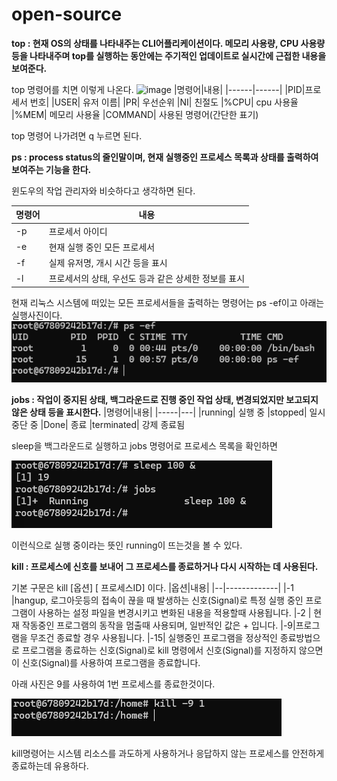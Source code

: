# open-source

**top : 현재 OS의 상태를 나타내주는 CLI어플리케이션이다. 메모리 사용량, CPU 사용량 등을 나타내주며 top를 실행하는 동안에는 주기적인 업데이트로 실시간에 근접한 내용을 보여준다.**

top 명령어를 치면 이렇게 나온다.
![image](https://img1.daumcdn.net/thumb/R1280x0/?scode=mtistory2&fname=https%3A%2F%2Fblog.kakaocdn.net%2Fdn%2Frxlg4%2FbtqYfV2LE3L%2FSW5SbyO65ZUa5PggM3KI8K%2Fimg.png)
|명령어|내용|
|------|------|
|PID|프로세서 번호|
|USER| 유저 이름|
|PR| 우선순위
|NI| 친절도
|%CPU| cpu 사용율
|%MEM| 메모리 사용율
|COMMAND| 사용된 명령어(간단한 표기)

top 명령어 나가려면 q 누르면 된다.

**ps : process status의 줄인말이며, 현재 실행중인 프로세스 목록과 상태를 출력하여 보여주는 기능을 한다.**

윈도우의 작업 관리자와 비슷하다고 생각하면 된다.

|명령어|내용|
|---|---------|
|-p|프로세서 아이디|
|-e| 현재 실행 중인 모든 프로세서
|-f| 실제 유저명, 개시 시간 등을 표시
|-l| 프로세서의 상태, 우선도 등과 같은 상세한 정보를 표시


현재 리눅스 시스템에 떠있는 모든 프로세서들을 출력하는 명령어는 ps -ef이고 아래는 실행사진이다.
![image](https://github.com/HOGIRL312/open-source/blob/main/%EC%8A%A4%ED%81%AC%EB%A6%B0%EC%83%B7%202024-05-31%20101500.png)

**jobs : 작업이 중지된 상태, 백그라운드로 진행 중인 작업 상태, 변경되었지만 보고되지 않은 상태 등을 표시한다.**
|명령어|내용|
|-----|---|
|running| 실행 중
|stopped| 일시 중단 중
|Done| 종료
|terminated| 강제 종료됨

sleep을 백그라운드로 실행하고 jobs 명령어로 프로세스 목록을 확인하면

![image](https://github.com/HOGIRL312/open-source/blob/main/jobs.png)

이런식으로 실행 중이라는 뜻인 running이 뜨는것을 볼 수 있다.

**kill : 프로세스에 신호를 보내어 그 프로세스를 종료하거나 다시 시작하는 데 사용된다.**

기본 구문은 kill [옵션] [ 프로세스ID] 이다.
|옵션|내용|
|--|-------------|
|-1 |hangup, 로그아웃등의 접속이 끊을 때 발생하는 신호(Signal)로 특정 실행 중인 프로그램이 사용하는 설정 파일을 변경시키고 변화된 내용을 적용할때 사용됩니다.
|-2 | 현재 작동중인 프로그램의 동작을 멈출때 사용되며, 일반적인 값은 <CTRL>+<c> 입니다.
|-9|프로그램을 무조건 종료할 경우 사용됩니다.
|-15| 실행중인 프로그램을 정상적인 종료방법으로 프로그램을 종료하는 신호(Signal)로 kill 명령에서 신호(Signal)를 지정하지 않으면 이 신호(Signal)를 사용하여 프로그램을 종료합니다.

아래 사진은 9를 사용하여 1번 프로세스를 종료한것이다.

![image](https://github.com/HOGIRL312/open-source/blob/main/%EC%8A%A4%ED%81%AC%EB%A6%B0%EC%83%B7%202024-05-31%20104613.png)


kill명령어는 시스템 리소스를 과도하게 사용하거나 응답하지 않는 프로세스를 안전하게 종료하는데 유용하다.

